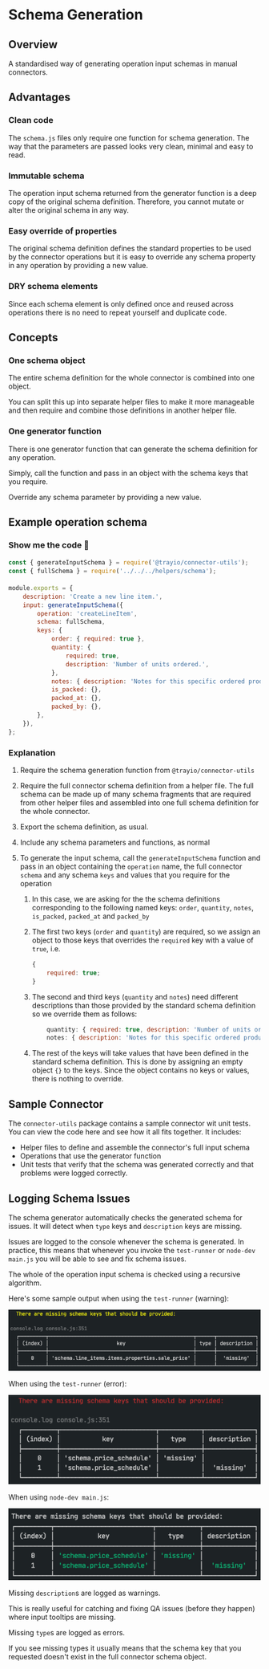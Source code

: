 # Schema Generation

## Overview

A standardised way of generating operation input schemas in manual connectors.

## Advantages

### Clean code

The `schema.js` files only require one function for schema generation. The way that the parameters are passed looks very clean, minimal and easy to read.

### Immutable schema

The operation input schema returned from the generator function is a deep copy of the original schema definition. Therefore, you cannot mutate or alter the original schema in any way.

### Easy override of properties

The original schema definition defines the standard properties to be used by the connector operations but it is easy to override any schema property in any operation by providing a new value.

### DRY schema elements

Since each schema element is only defined once and reused across operations there is no need to repeat yourself and duplicate code.

## Concepts

### One schema object

The entire schema definition for the whole connector is combined into one object.

You can split this up into separate helper files to make it more manageable and then require and combine those definitions in another helper file.

### One generator function

There is one generator function that can generate the schema definition for any operation.

Simply, call the function and pass in an object with the schema keys that you require.

Override any schema parameter by providing a new value.

## Example operation schema

### Show me the code 👀

```javascript
const { generateInputSchema } = require('@trayio/connector-utils');
const { fullSchema } = require('../../../helpers/schema');

module.exports = {
	description: 'Create a new line item.',
	input: generateInputSchema({
		operation: 'createLineItem',
		schema: fullSchema,
		keys: {
			order: { required: true },
			quantity: {
				required: true,
				description: 'Number of units ordered.',
			},
			notes: { description: 'Notes for this specific ordered product.' },
			is_packed: {},
			packed_at: {},
			packed_by: {},
		},
	}),
};
```

### Explanation

1. Require the schema generation function from `@trayio/connector-utils`

2. Require the full connector schema definition from a helper file. The full schema can be made up of many schema fragments that are required from other helper files and assembled into one full schema definition for the whole connector.

3. Export the schema definition, as usual.

4. Include any schema parameters and functions, as normal

5. To generate the input schema, call the `generateInputSchema` function and pass in an object containing the `operation` name, the full connector `schema` and any schema `keys` and values that you require for the operation

    1. In this case, we are asking for the the schema definitions corresponding to the following named keys: `order`, `quantity`, `notes`, `is_packed`, `packed_at` and `packed_by`

    2. The first two keys (`order` and `quantity`) are required, so we assign an object to those keys that overrides the `required` key with a value of `true`, i.e.

        ```javascript
        {
        	required: true;
        }
        ```

    3. The second and third keys (`quantity` and `notes`) need different descriptions than those provided by the standard schema definition so we override them as follows:

        ```javascript
            quantity: { required: true, description: 'Number of units ordered.' },
            notes: { description: 'Notes for this specific ordered product.' },
        ```

    4. The rest of the keys will take values that have been defined in the standard schema definition. This is done by assigning an empty object `{}` to the keys. Since the object contains no keys or values, there is nothing to override.

## Sample Connector

The `connector-utils` package contains a sample connector wit unit tests. You can view the code here and see how it all fits together. It includes:

-   Helper files to define and assemble the connector's full input schema
-   Operations that use the generator function
-   Unit tests that verify that the schema was generated correctly and that problems were logged correctly.

## Logging Schema Issues

The schema generator automatically checks the generated schema for issues. It will detect when `type` keys and `description` keys are missing.

Issues are logged to the console whenever the schema is generated. In practice, this means that whenever you invoke the `test-runner` or `node-dev main.js` you will be able to see and fix schema issues.

The whole of the operation input schema is checked using a recursive algorithm.

Here's some sample output when using the `test-runner` (warning):

![Test runner log warning](./img/test-runner-log-warning.png)

When using the `test-runner` (error):

![Test runner log error](./img/test-runner-log-error.png)

When using `node-dev main.js`:

![Node-dev log](./img/node-dev-log.png)

Missing `description`s are logged as warnings.

This is really useful for catching and fixing QA issues (before they happen) where input tooltips are missing.

Missing `type`s are logged as errors.

If you see missing types it usually means that the schema key that you requested doesn't exist in the full connector schema object.

